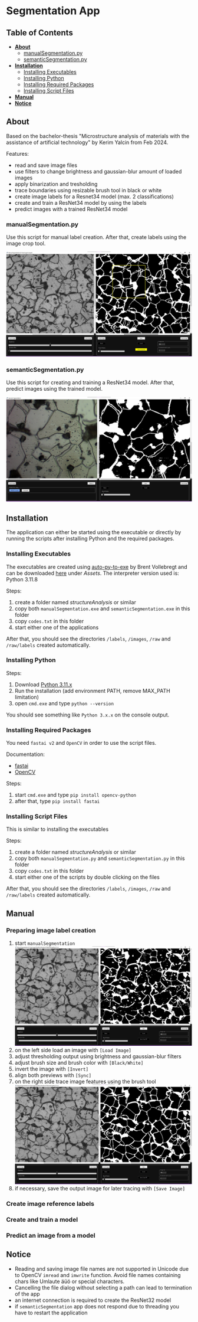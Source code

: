 # Segmentation App
## Table of Contents
* **[About](#about)**
  * [manualSegmentation.py](#manualsegmentationpy)
  * [semanticSegmentation.py](#semanticsegmentationpy)
* **[Installation](#installation)**
  * [Installing Executables](#installing-executables)
  * [Installing Python](#installing-python)
  * [Installing Required Packages](#installing-required-packages)
  * [Installing Script Files](#installing-script-files)
* **[Manual](#manual)**
* **[Notice](#notice)**
    
## About
Based on the bachelor-thesis "Microstructure analysis of materials with the assistance of artificial technology" by Kerim Yalcin from Feb 2024. 
  
Features:
* read and save image files
* use filters to change brightness and gaussian-blur amount of loaded images
* apply binarization and tresholding
* trace boundaries using resizable brush tool in black or white
* create image labels for a Resnet34 model (max. 2 classifications)
* create and train a ResNet34 model by using the labels
* predict images with a trained ResNet34 model

### manualSegmentation.py
Use this script for manual label creation. After that, create labels using the image crop tool.

![Image of manualSegmentation.py after loading an image and tracing.](https://github.com/kerimyalcin95/deep-learning-segmentation/raw/main/screenshots/manualSegmentation01.jpg "Screenshot of manualSegmentation.py in action")
### semanticSegmentation.py
Use this script for creating and training a ResNet34 model. After that, predict images using the trained model.

![Image of semanticSegmentation.py after predicting an image using a trained model](https://github.com/kerimyalcin95/deep-learning-segmentation/raw/main/screenshots/semanticSegmentation01.jpg "Screenshot of semanticSegmentation.py in action")
## Installation
The application can either be started using the executable or directly by running the scripts after installing Python and the required packages.
### Installing Executables
The executables are created using [auto-py-to-exe](https://pypi.org/project/auto-py-to-exe/) by Brent Vollebregt and can be downloaded [here](https://github.com/kerimyalcin95/deep-learning-segmentation/releases) under *Assets*. The interpreter version used is: Python 3.11.8

Steps:
1. create a folder named *structureAnalysis* or similar
2. copy both `manualSegmentation.exe` and `semanticSegmentation.exe` in this folder
3. copy `codes.txt` in this folder
4. start either one of the applications

After that, you should see the directories `/labels`, `/images`, `/raw` and `/raw/labels` created automatically.

### Installing Python
Steps:
1. Download [Python 3.11.x](https://www.python.org/downloads/)
2. Run the installation (add environment PATH, remove MAX_PATH limitation)
3. open `cmd.exe` and type `python --version`

You should see something like `Python 3.x.x` on the console output.
### Installing Required Packages
You need `fastai v2` and `OpenCV` in order to use the script files.

Documentation:
* [fastai](https://docs.fast.ai/)
* [OpenCV](https://docs.opencv.org/4.9.0/d6/d00/tutorial_py_root.html)

Steps:
1. start `cmd.exe` and type `pip install opencv-python`
2. after that, type `pip install fastai`

### Installing Script Files
This is similar to installing the executables

Steps:
1. create a folder named *structureAnalysis* or similar
2. copy both `manualSegmentation.py` and `semanticSegmentation.py` in this folder
3. copy `codes.txt` in this folder
4. start either one of the scripts by double clicking on the files

After that, you should see the directories `/labels`, `/images`, `/raw` and `/raw/labels` created automatically.

## Manual
### Preparing image label creation
1. start `manualSegmentation`
![Image of manualSegmentation.py after loading an image and tracing.](https://github.com/kerimyalcin95/deep-learning-segmentation/raw/main/screenshots/manualSegmentation02.jpg "Screenshot of manualSegmentation.py in action")
2. on the left side load an image with `[Load Image]`
3. adjust thresholding output using brightness and gaussian-blur filters
4. adjust brush size and brush color with `[Black/White]`
5. invert the image with `[Invert]`
6. align both previews with `[Sync]`
7. on the right side trace image features using the brush tool
![Image of manualSegmentation.py after loading an image and tracing.](https://github.com/kerimyalcin95/deep-learning-segmentation/raw/main/screenshots/manualSegmentation03.jpg "Screenshot of manualSegmentation.py in action")
9. if necessary, save the output image for later tracing with `[Save Image]`
   
### Create image reference labels
### Create and train a model
### Predict an image from a model

## Notice
* Reading and saving image file names are not supported in Unicode due to OpenCV `imread` and `imwrite` function.
  Avoid file names containing chars like Umlaute äüö or special characters.
* Cancelling the file dialog without selecting a path can lead to termination of the app
* an internet connection is required to create the ResNet32 model
* if `semanticSegmentation` app does not respond due to threading you have to restart the application
